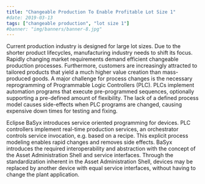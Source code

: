 ```yaml
---
title: "Changeable Production To Enable Profitable Lot Size 1"
#date: 2019-03-13
tags: ["changeable production", "lot size 1"]
#banner: "img/banners/banner-8.jpg"
---
```

<p class="lead">
Current production industry is designed for large lot sizes. Due to the shorter product lifecycles, manufacturing industry needs to shift its focus.  Rapidly changing market requirements demand efficient changeable production processes. Furthermore, customers are increasingly attracted to tailored products that yield a much higher value creation than mass-produced goods. A major challenge for process changes is the necessary reprogramming of Programmable Logic Controllers (PLC). PLCs implement automation programs that execute pre-programmed sequences, optionally supporting a pre-defined amount of flexibility. The lack of a defined process model causes side-effects when PLC programs are changed, causing expensive down times for testing and fixing. 
<p/>
<p class="lead">
Eclipse BaSyx introduces service oriented programming for devices. PLC controllers implement real-time production services, an orchestrator controls service invocation, e.g. based on a recipe. This explicit process modeling enables rapid changes and removes side effects. BaSyx introduces the required interoperability and abstraction with the concept of the Asset Administration Shell and service interfaces. Through the standardization inherent in the Asset Administration Shell, devices may be replaced by another device with equal service interfaces, without having to change the plant application. 
<p/>